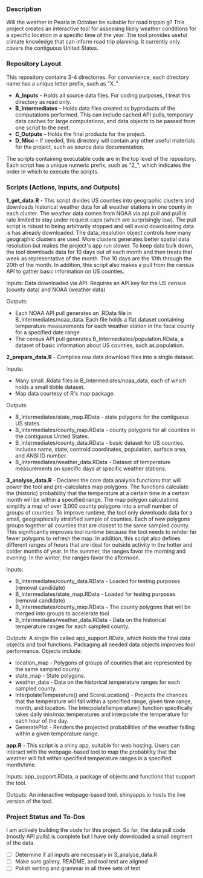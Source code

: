 ### Description

Will the weather in Peoria in October be suitable for road trippin g?  This
project creates an interactive tool for assessing likely weather conditions for
a specific location in a specific time of the year.  The tool provides useful
climate knowledge that can inform road trip planning.  It currently only covers
the contiguous United States.

### Repository Layout

This repository contains 3-4 directories.  For convenience, each directory name
has a unique letter prefix, such as "X_".

+ **A_Inputs** - Holds all source data files.  For coding purposes, I treat this
directory as read only.
+ **B_Intermediates** – Holds data files created as byproducts of the
computations performed.  This can include cached API pulls, temporary data caches for large computations, and data objects to be passed from one script to the next.
+ **C_Outputs** – Holds the final products for the project.
+ **D_Misc** – If needed, this directory will contain any other useful materials
for the project, such as source data documentation.

The scripts containing executable code are in the top level of the repository.
Each script has a unique numeric prefix, such as "2_", which indicates the order
in which to execute the scripts.

### Scripts (Actions, Inputs, and Outputs)

**1_get_data.R** - This script divides US counties into geographic clusters and
downloads historical weather data for all weather stations in one county in each
cluster.  The weather data comes from NOAA via api pull and pull is rate limited
to stay under request caps (which are surprisingly low).  The pull script is
robust to being arbitrarily stopped and will avoid downloading data is has
already downloaded.  The data_resolution object controls how many geographic
clusters are used.  More clusters generates better spatial data resolution but
makes the project's app run slower.  To keep data bulk down, the tool downloads
data for 10 days out of each month and then treats that week as representative of
the month. The 10 days are the 10th through the 20th of the month. In addition,
this script also makes a pull from the census API to gather basic information on
US counties.

Inputs: Data downloaded via API.  Requires an API key for the US census (county data)
and NOAA (weather data)

Outputs:
+ Each NOAA API pull generates an .RData file in B_Intermediates/noaa_data.
Each file holds a flat dataset containing temperature measurements for each
weather station in the focal county for a specified date range.
+ The census API pull generates B_Intermediates/population.RData, a dataset of
basic information about US counties,  such as population.

**2_prepare_data.R** - Compiles raw data download files into a single dataset.

Inputs:
+ Many small .Rdata files in B_Intermediates/noaa_data, each of which holds
a small tibble dataset.
+ Map data courtesy of R's map package.

Outputs:
+ B_Intermediates/state_map.RData - state polygons for the contiguous US states.
+ B_Intermediates/county_map.RData - county polygons for all counties in the
contiguous United States.
+ B_Intermediates/county_data.RData - basic dataset for US counties. Includes
name, state, centroid coordinates, population, surface area, and ANSI ID number.
+ B_Intermediates/weather_data.RData - Dataset of temperature measurements on
specific days at specific weather stations.

**3_analyse_data.R** -  Declares the core data analysis functions that will power
the tool and pre-calculates map polygons.  The functions calculate the (historic)
probability that the temperature at a certain time in a certain month will be
within a specified range.  The map polygon calculations simplify a map of over
3,000 county polygons into a small number of groups of counties. To improve
runtime, the tool only downloads data for a small, geographically stratified
sample of counties.  Each of new polygons groups together all counties that are
closest to the same sampled county.  This significantly improves tool runtime
because the tool needs to render far fewer polygons to refresh the map.  In
addition, this script also defines different ranges of hours that are ideal for
outside activity in the hotter and colder months of year.  In the summer, the
ranges favor the morning and evening.  In the winter, the ranges favor the
afternoon.

Inputs:
+ B_Intermediates/county_data.RData - Loaded for testing purposes (removal
candidate)
+ B_Intermediates/state_map.RData - Loaded for testing purposes (removal
candidate)
+ B_Intermediates/county_map.RData - The county polygons that will be merged into
groups to accelerate tool
+ B_Intermediates/weather_data.RData - Data on the historical temperature ranges
for each sampled county.

Outputs: A single file called app_support.RData, which holds the final data objects
and tool functions.  Packaging all needed data objects improves tool performance.
Objects include:
+ location_map - Polygons of groups of counties that are represented by the same
sampled county.
+ state_map - State polygons.
+ weather_data - Data on the historical temperature ranges
for each sampled county.
+ InterpolateTemperature() and ScoreLocation() - Projects the chances that the
temperature will fall within a specified range, given time range, month, and
location.  The InterpolateTemperature() function specifically takes daily min/max
temperatures and interpolate the temperature for each hour of the day.
+ GeneratePlot - Renders the projected probabilities of the weather falling
within a given temperature range.

**app.R** - This script is a shiny app, suitable for web hosting.  Users can
interact with the webpage-based tool to map the probability that the
weather will fall within specified temperature ranges in a specified month/time.

Inputs: app_support.RData, a package of objects and functions that support the
tool.

Outputs: An interactive webpage-based tool.  shinyapps.io hosts the live version
of the tool.

### Project Status and To-Dos

I am actively building the code for this project.  So far, the data pull code
(mostly API pulls) is complete but I have only downloaded a small segment of the
data.

- [ ] Determine if all inputs are necessary in 3_analyse_data.R
- [ ] Make sure gallery, README, and tool text are aligned
- [ ] Polish writing and grammar in all three sets of text
